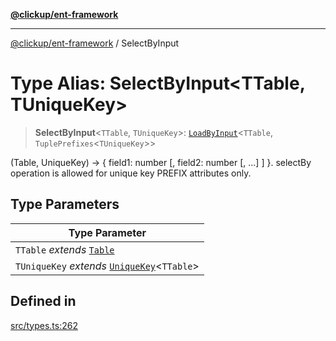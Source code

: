 [**@clickup/ent-framework**](../README.md)

***

[@clickup/ent-framework](../globals.md) / SelectByInput

# Type Alias: SelectByInput\<TTable, TUniqueKey\>

> **SelectByInput**\<`TTable`, `TUniqueKey`\>: [`LoadByInput`](LoadByInput.md)\<`TTable`, `TuplePrefixes`\<`TUniqueKey`\>\>

(Table, UniqueKey) -> { field1: number [, field2: number [, ...] ] }.
selectBy operation is allowed for unique key PREFIX attributes only.

## Type Parameters

| Type Parameter |
| ------ |
| `TTable` *extends* [`Table`](Table.md) |
| `TUniqueKey` *extends* [`UniqueKey`](UniqueKey.md)\<`TTable`\> |

## Defined in

[src/types.ts:262](https://github.com/clickup/ent-framework/blob/master/src/types.ts#L262)
